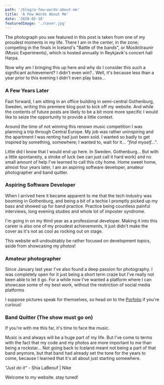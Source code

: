 ```yaml
---
path: '/blog/a-few-words-about-me'
title: 'A Few Words About Me'
date: '2020-02-18'
featuredImage: './cover.jpg'
---
```


The photograph you see featured in this post is taken from one of my proudest moments in my life.
There I am in the center, in the zone; competing in the finals in Iceland's "Battle of the bands",
or Músíktilraunir (Music Experiments), which is hosted annually in Reykjavík's concert hall Harpa.

Now why am I bringing this up here and why do I consider this such a significant achievement? I didn't even win?..
Well, it's because less than a year prior to this evening I didn't even play bass...

### A Few Years Later

Fast forward, I am sitting in an office building in semi-central Gothenburg, Sweden, writing
this premiere blog post to kick off my website. And while the contents of future posts are likely to
be a bit more more specific I would like to seize the opportunity to provide a little context.

Around the time of not winning this renown music competition I was planning a trip through Central Europe. 
My job was rather uninspiring and the apartment I was renting had just been sold.
I wanted so badly to get inspired by something, somewhere; I wanted to, wait for it...
_"find myself..."_.

Little did I know that I would end up here. In Sweden. Gothenburg...
But with a little spontaneity, a stroke of luck (we can just call it hard work)
and no small amount of help I've learned to call this city home.
Home sweet home, almost four years later, I am an aspiring software developer, amateur photographer and band quitter.

### Aspiring Software Developer

When I arrived here it became apparent to me that the tech industry was booming in Gothenburg,
and being a bit of a techie I promptly picked up my bass and showed up for band practice.
Practice being countless painful interviews, long evening studies and whole lot of imposter syndrome.

I'm going in on my third year as a professional developer. Making it into this career is
also one of my proudest achievements, it just didn't make the cover as it's not as cool as rocking out on stage.

This website will undoubtably be rather focused on development topics,
aside from showcasing my photos!

### Amateur photographer

Since January last year I've also found a deep passion for photography. I was completely open for it
just being a short term craze but I've really not been able to let it go.
For a while now I've wanted a platform where I can showcase some of my best work,
without the restriction of social media platforms

I suppose pictures speak for themselves, so head on to the [Porfolio](/portfolio) if you're curious!

### Band Quitter (The show must go on)

If you're with me this far, it's time to face the music.

Music is and always will be a huge part of my life. But I've come to terms with the fact
that my code and my photos are more important to me than being a rockstar...
Not going back to Iceland meant not being a part of that band anymore, but that band had already
set the tone for the years to come, because I learned that it's all about just starting somewhere.

_"Just do it"_ - Shia LaBeouf | Nike

Welcome to my website. stay tuned!
